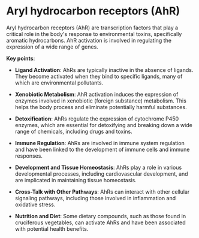 [//]: # (
source: gpt-3 + jph editing
abbr: AhR
tags: toxins receptors
)

# Aryl hydrocarbon receptors (AhR)

Aryl hydrocarbon receptors (AhR) are transcription factors that play a critical role in the body's response to environmental toxins, specifically aromatic hydrocarbons. AhR activation is involved in regulating the expression of a wide range of genes.

**Key points**:

* **Ligand Activation**: AhRs are typically inactive in the absence of ligands. They become activated when they bind to specific ligands, many of which are environmental pollutants.

* **Xenobiotic Metabolism**: AhR activation induces the expression of enzymes involved in xenobiotic (foreign substance) metabolism. This helps the body process and eliminate potentially harmful substances.

* **Detoxification**: AhRs regulate the expression of cytochrome P450 enzymes, which are essential for detoxifying and breaking down a wide range of chemicals, including drugs and toxins.

* **Immune Regulation**: AhRs are involved in immune system regulation and have been linked to the development of immune cells and immune responses.

* **Development and Tissue Homeostasis**: AhRs play a role in various developmental processes, including cardiovascular development, and are implicated in maintaining tissue homeostasis.

* **Cross-Talk with Other Pathways**: AhRs can interact with other cellular signaling pathways, including those involved in inflammation and oxidative stress.

* **Nutrition and Diet**: Some dietary compounds, such as those found in cruciferous vegetables, can activate AhRs and have been associated with potential health benefits.
